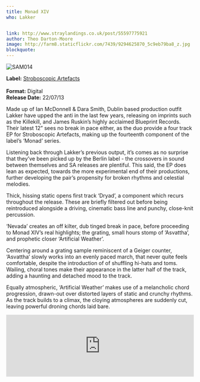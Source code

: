 ```yaml
---
title: Monad XIV
who: Lakker


link: http://www.straylandings.co.uk/post/55597775921
author: Theo Darton-Moore
image: http://farm8.staticflickr.com/7439/9294625870_5c9eb79ba8_z.jpg
blockquote:
---
```


![SAM014](http://farm4.staticflickr.com/3772/9300793968_8225e844ed_t.jpg)

**Label:** [Stroboscopic Artefacts  
](http://www.stroboscopicartefacts.com/)
<br>**Format:** Digital
<br>**Release Date:** 22/07/13

Made up of Ian McDonnell & Dara Smith, Dublin based production outfit Lakker have upped the anti in the last few years, releasing on imprints such as the Killekill, and James Ruskin’s highly acclaimed Blueprint Records. Their latest 12” sees no break in pace either, as the duo provide a four track EP for Stroboscopic Artefacts, making up the fourteenth component of the label’s ‘Monad’ series.

Listening back through Lakker’s previous output, it’s comes as no surprise that they’ve been picked up by the Berlin label - the crossovers in sound between themselves and SA releases are plentiful. This said, the EP does lean as expected, towards the more experimental end of their productions, further developing the pair’s propensity for broken rhythms and celestial melodies.

Thick, hissing static opens first track ‘Dryad’, a component which recurs throughout the release. These are briefly filtered out before being reintroduced alongside a driving, cinematic bass line and punchy, close-knit percussion.

‘Nevada’ creates an off kilter, dub tinged break in pace, before proceeding to Monad XIV’s real highlights; the grating, small hours stomp of ‘Asvattha’, and prophetic closer ‘Artificial Weather’.

Centering around a grating sample reminiscent of a Geiger counter, ‘Asvattha’ slowly works into an evenly paced march, that never quite feels comfortable, despite the introduction of of shuffling hi-hats and toms. Wailing, choral tones make their appearance in the latter half of the track, adding a haunting and detached mood to the track.

Equally atmospheric, ‘Artificial Weather’ makes use of a melancholic chord progression, drawn-out over distorted layers of static and crunchy rhythms. As the track builds to a climax, the cloying atmospheres are suddenly cut, leaving powerful droning chords laid bare.

<iframe frameborder="no" height="166" scrolling="no" src="https://w.soundcloud.com/player/?url=http%3A%2F%2Fapi.soundcloud.com%2Ftracks%2F99620966" width="100%"></iframe>